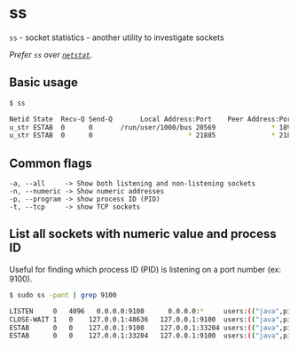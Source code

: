 # ss

`ss` - socket statistics - another utility to investigate sockets

*Prefer `ss` over [`netstat`](netstat.md).*

## Basic usage
```bash
$ ss

Netid State  Recv-Q Send-Q       Local Address:Port    Peer Address:Port   Process
u_str ESTAB  0      0       /run/user/1000/bus 20569              * 18983
u_str ESTAB  0      0                        * 21885              * 21886
```

## Common flags
```
-a, --all     -> Show both listening and non-listening sockets
-n, --numeric -> Show numeric addresses
-p, --program -> show process ID (PID)
-t, --tcp     -> show TCP sockets
```

## List all sockets with numeric value and process ID
Useful for finding which process ID (PID) is listening on a port number (ex: 9100).

```bash
$ sudo ss -pant | grep 9100

LISTEN     0   4096   0.0.0.0:9100      0.0.0.0:*     users:(("java",pid=16605,fd=60))
CLOSE-WAIT 1   0    127.0.0.1:48636   127.0.0.1:9100  users:(("java",pid=16607,fd=42))
ESTAB      0   0    127.0.0.1:9100    127.0.0.1:33204 users:(("java",pid=16605,fd=314))
ESTAB      0   0    127.0.0.1:33204   127.0.0.1:9100  users:(("java",pid=16607,fd=54))
```
